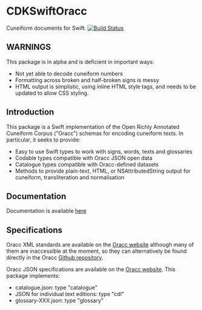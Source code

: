 # CDKSwiftOracc
Cuneiform documents for Swift. [![Build Status](https://travis-ci.org/ckanchan/CDKSwiftOracc.svg?branch=master)](https://travis-ci.org/ckanchan/CDKSwiftOracc)

## WARNINGS
This package is in alpha and is deficient in important ways:
- Not yet able to decode cuneiform numbers
- Formatting across broken and half-broken signs is messy
- HTML output is simplistic, using inline HTML style tags, and needs to be updated to allow CSS styling.


## Introduction
This package is a Swift implementation of the Open Richly Annotated Cuneiform Corpus ("Oracc")  schemas for encoding cuneiform texts. In particular, it seeks to provide:
- Easy to use Swift types to work with signs, words, texts and glossaries
- Codable types compatible with Oracc JSON open data
- Catalogue types compatible with Oracc-defined datasets
- Methods to provide plain-text, HTML, or NSAttributedString output for cuneiform, transliteration and normalisation

## Documentation
Documentation is available [here](./Documentation/Reference/README.md)


## Specifications
Oracc XML standards are available on the [Oracc website](http://oracc.museum.upenn.edu/doc/about/standards/index.html) although many of them are inaccessible at the moment, so they can alternatively be found directly in the Oracc [Github repository](https://github.com/oracc/oracc/tree/master/doc/ns).

Oracc JSON specifications are available on the [Oracc website](http://oracc.museum.upenn.edu/doc/opendata/index.html). This package implements:

- catalogue.json: type "catalogue"
- JSON for individual text editions: type "cdl"
- glossary-XXX.json: type "glossary"
